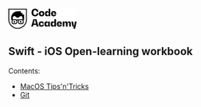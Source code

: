 <a href="README.md">
<img src=".readme/assets/codeacademy-black.svg" height="42">
</a>

## Swift - iOS Open-learning workbook
Contents:
- [MacOS Tips'n'Tricks](.readme/pages/macos_tips.md)
- [Git](.readme/pages/git_main.md)
